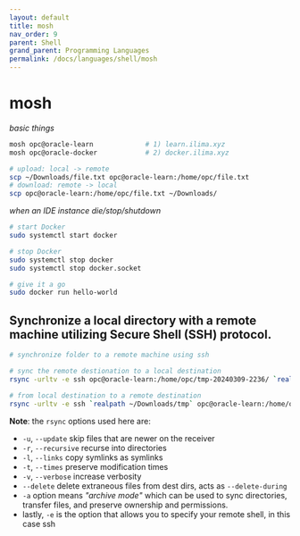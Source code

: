 ```yaml
---
layout: default
title: mosh
nav_order: 9
parent: Shell
grand_parent: Programming Languages
permalink: /docs/languages/shell/mosh
---
```


# mosh

_basic things_
```bash
mosh opc@oracle-learn             # 1) learn.ilima.xyz
mosh opc@oracle-docker            # 2) docker.ilima.xyz

# upload: local -> remote
scp ~/Downloads/file.txt opc@oracle-learn:/home/opc/file.txt
# download: remote -> local
scp opc@oracle-learn:/home/opc/file.txt ~/Downloads/
```

_when an IDE instance die/stop/shutdown_
```bash
# start Docker
sudo systemctl start docker

# stop Docker
sudo systemctl stop docker
sudo systemctl stop docker.socket

# give it a go
sudo docker run hello-world
```

## Synchronize a local directory with a remote machine utilizing Secure Shell (SSH) protocol.

```bash
# synchronize folder to a remote machine using ssh

# sync the remote destionation to a local destination
rsync -urltv -e ssh opc@oracle-learn:/home/opc/tmp-20240309-2236/ `realpath ~/Downloads/tmp`

# from local destination to a remote destination
rsync -urltv -e ssh `realpath ~/Downloads/tmp` opc@oracle-learn:/home/opc/tmp-20240309-2236/
```

__Note__: the `rsync` options used here are:
- `-u`, `--update` skip files that are newer on the receiver
- `-r`, `--recursive` recurse into directories
- `-l`, `--links` copy symlinks as symlinks
- `-t`, `--times` preserve modification times
- `-v`, `--verbose` increase verbosity
- `--delete` delete extraneous files from dest dirs, acts as `--delete-during`
- `-a` option means _"archive mode"_ which can be used to sync directories, transfer files, and preserve ownership and permissions.
- lastly, `-e` is the option that allows you to specify your remote shell, in this case ssh
